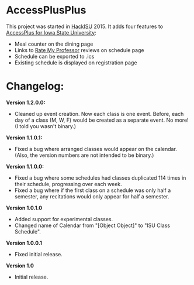 # AccessPlusPlus
This project was started in <a href="http://hackisu.com/">HackISU</a> 2015. It adds four features to <a href="https://accessplus.iastate.edu/frontdoor/login.jsp">AccessPlus for Iowa State University</a>:

* Meal counter on the dining page
* Links to <a href="http://www.ratemyprofessors.com/">Rate My Professor</a> reviews on schedule page
* Schedule can be exported to .ics
* Existing schedule is displayed on registration page

# Changelog:

**Version 1.2.0.0:**
* Cleaned up event creation. Now each class is one event. Before, each day of a class (M, W, F) would be created as a separate event. No more!
(I told you wasn't binary.)

**Version 1.1.0.1:**
* Fixed a bug where arranged classes would appear on the calendar. 
(Also, the version numbers are not intended to be binary.)

**Version 1.1.0.0:**
* Fixed a bug where some schedules had classes duplicated 114 times in their schedule, progressing over each week.
* Fixed a bug where if the first class on a schedule was only half a semester, any recitations would only appear for half a semester.

**Version 1.0.1.0**
* Added support for experimental classes.
* Changed name of Calendar from "[Object Object]" to "ISU Class Schedule".

**Version 1.0.0.1**
* Fixed initial release.

**Version 1.0**
* Initial release.
